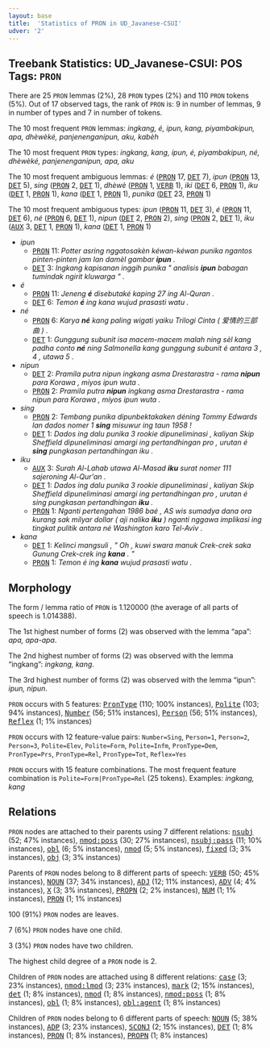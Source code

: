 ```yaml
---
layout: base
title:  'Statistics of PRON in UD_Javanese-CSUI'
udver: '2'
---
```


## Treebank Statistics: UD_Javanese-CSUI: POS Tags: `PRON`

There are 25 `PRON` lemmas (2%), 28 `PRON` types (2%) and 110 `PRON` tokens (5%).
Out of 17 observed tags, the rank of `PRON` is: 9 in number of lemmas, 9 in number of types and 7 in number of tokens.

The 10 most frequent `PRON` lemmas: <em>ingkang, é, ipun, kang, piyambakipun, apa, dhèwèké, panjenenganipun, aku, kabèh</em>

The 10 most frequent `PRON` types:  <em>ingkang, kang, ipun, é, piyambakipun, né, dhèwèké, panjenenganipun, apa, aku</em>

The 10 most frequent ambiguous lemmas: <em>é</em> (<tt><a href="jv_csui-pos-PRON.html">PRON</a></tt> 17, <tt><a href="jv_csui-pos-DET.html">DET</a></tt> 7), <em>ipun</em> (<tt><a href="jv_csui-pos-PRON.html">PRON</a></tt> 13, <tt><a href="jv_csui-pos-DET.html">DET</a></tt> 5), <em>sing</em> (<tt><a href="jv_csui-pos-PRON.html">PRON</a></tt> 2, <tt><a href="jv_csui-pos-DET.html">DET</a></tt> 1), <em>dhèwè</em> (<tt><a href="jv_csui-pos-PRON.html">PRON</a></tt> 1, <tt><a href="jv_csui-pos-VERB.html">VERB</a></tt> 1), <em>iki</em> (<tt><a href="jv_csui-pos-DET.html">DET</a></tt> 6, <tt><a href="jv_csui-pos-PRON.html">PRON</a></tt> 1), <em>iku</em> (<tt><a href="jv_csui-pos-DET.html">DET</a></tt> 1, <tt><a href="jv_csui-pos-PRON.html">PRON</a></tt> 1), <em>kana</em> (<tt><a href="jv_csui-pos-DET.html">DET</a></tt> 1, <tt><a href="jv_csui-pos-PRON.html">PRON</a></tt> 1), <em>punika</em> (<tt><a href="jv_csui-pos-DET.html">DET</a></tt> 23, <tt><a href="jv_csui-pos-PRON.html">PRON</a></tt> 1)

The 10 most frequent ambiguous types:  <em>ipun</em> (<tt><a href="jv_csui-pos-PRON.html">PRON</a></tt> 11, <tt><a href="jv_csui-pos-DET.html">DET</a></tt> 3), <em>é</em> (<tt><a href="jv_csui-pos-PRON.html">PRON</a></tt> 11, <tt><a href="jv_csui-pos-DET.html">DET</a></tt> 6), <em>né</em> (<tt><a href="jv_csui-pos-PRON.html">PRON</a></tt> 6, <tt><a href="jv_csui-pos-DET.html">DET</a></tt> 1), <em>nipun</em> (<tt><a href="jv_csui-pos-DET.html">DET</a></tt> 2, <tt><a href="jv_csui-pos-PRON.html">PRON</a></tt> 2), <em>sing</em> (<tt><a href="jv_csui-pos-PRON.html">PRON</a></tt> 2, <tt><a href="jv_csui-pos-DET.html">DET</a></tt> 1), <em>iku</em> (<tt><a href="jv_csui-pos-AUX.html">AUX</a></tt> 3, <tt><a href="jv_csui-pos-DET.html">DET</a></tt> 1, <tt><a href="jv_csui-pos-PRON.html">PRON</a></tt> 1), <em>kana</em> (<tt><a href="jv_csui-pos-DET.html">DET</a></tt> 1, <tt><a href="jv_csui-pos-PRON.html">PRON</a></tt> 1)


* <em>ipun</em>
  * <tt><a href="jv_csui-pos-PRON.html">PRON</a></tt> 11: <em>Potter asring nggatosakèn kéwan-kéwan punika ngantos pinten-pinten jam lan damèl gambar <b>ipun</b> .</em>
  * <tt><a href="jv_csui-pos-DET.html">DET</a></tt> 3: <em>Ingkang kapisanan inggih punika " analisis <b>ipun</b> babagan tumindak ngirit kluwarga " .</em>
* <em>é</em>
  * <tt><a href="jv_csui-pos-PRON.html">PRON</a></tt> 11: <em>Jeneng <b>é</b> disebutaké kaping 27 ing Al-Quran .</em>
  * <tt><a href="jv_csui-pos-DET.html">DET</a></tt> 6: <em>Temon <b>é</b> ing kana wujud prasasti watu .</em>
* <em>né</em>
  * <tt><a href="jv_csui-pos-PRON.html">PRON</a></tt> 6: <em>Karya <b>né</b> kang paling wigati yaiku Trilogi Cinta ( 爱情的三部曲 ) .</em>
  * <tt><a href="jv_csui-pos-DET.html">DET</a></tt> 1: <em>Gunggung subunit isa macem-macem malah ning sèl kang padha conto <b>né</b> ning Salmonella kang gunggung subunit é antara 3 , 4 , utawa 5 .</em>
* <em>nipun</em>
  * <tt><a href="jv_csui-pos-DET.html">DET</a></tt> 2: <em>Pramila putra nipun ingkang asma Drestarastra - rama <b>nipun</b> para Korawa , miyos ipun wuta .</em>
  * <tt><a href="jv_csui-pos-PRON.html">PRON</a></tt> 2: <em>Pramila putra <b>nipun</b> ingkang asma Drestarastra - rama nipun para Korawa , miyos ipun wuta .</em>
* <em>sing</em>
  * <tt><a href="jv_csui-pos-PRON.html">PRON</a></tt> 2: <em>Tembang punika dipunbektakaken déning Tommy Edwards lan dados nomer 1 <b>sing</b> misuwur ing taun 1958 !</em>
  * <tt><a href="jv_csui-pos-DET.html">DET</a></tt> 1: <em>Dados ing dalu punika 3 rookie dipuneliminasi , kaliyan Skip Sheffield dipuneliminasi amargi ing pertandhingan pro , urutan é <b>sing</b> pungkasan pertandhingan iku .</em>
* <em>iku</em>
  * <tt><a href="jv_csui-pos-AUX.html">AUX</a></tt> 3: <em>Surah Al-Lahab utawa Al-Masad <b>iku</b> surat nomer 111 sajeroning Al-Qur'an .</em>
  * <tt><a href="jv_csui-pos-DET.html">DET</a></tt> 1: <em>Dados ing dalu punika 3 rookie dipuneliminasi , kaliyan Skip Sheffield dipuneliminasi amargi ing pertandhingan pro , urutan é sing pungkasan pertandhingan <b>iku</b> .</em>
  * <tt><a href="jv_csui-pos-PRON.html">PRON</a></tt> 1: <em>Nganti pertengahan 1986 baé , AS wis sumadya dana ora kurang sak milyar dollar ( aji nalika <b>iku</b> ) nganti nggawa implikasi ing tingkat pulitik antara né Washington karo Tel-Aviv .</em>
* <em>kana</em>
  * <tt><a href="jv_csui-pos-DET.html">DET</a></tt> 1: <em>Kelinci mangsuli , " Oh , kuwi swara manuk Crek-crek saka Gunung Crek-crek ing <b>kana</b> . "</em>
  * <tt><a href="jv_csui-pos-PRON.html">PRON</a></tt> 1: <em>Temon é ing <b>kana</b> wujud prasasti watu .</em>

## Morphology

The form / lemma ratio of `PRON` is 1.120000 (the average of all parts of speech is 1.014388).

The 1st highest number of forms (2) was observed with the lemma “apa”: <em>apa, apa-apa</em>.

The 2nd highest number of forms (2) was observed with the lemma “ingkang”: <em>ingkang, kang</em>.

The 3rd highest number of forms (2) was observed with the lemma “ipun”: <em>ipun, nipun</em>.

`PRON` occurs with 5 features: <tt><a href="jv_csui-feat-PronType.html">PronType</a></tt> (110; 100% instances), <tt><a href="jv_csui-feat-Polite.html">Polite</a></tt> (103; 94% instances), <tt><a href="jv_csui-feat-Number.html">Number</a></tt> (56; 51% instances), <tt><a href="jv_csui-feat-Person.html">Person</a></tt> (56; 51% instances), <tt><a href="jv_csui-feat-Reflex.html">Reflex</a></tt> (1; 1% instances)

`PRON` occurs with 12 feature-value pairs: `Number=Sing`, `Person=1`, `Person=2`, `Person=3`, `Polite=Elev`, `Polite=Form`, `Polite=Infm`, `PronType=Dem`, `PronType=Prs`, `PronType=Rel`, `PronType=Tot`, `Reflex=Yes`

`PRON` occurs with 15 feature combinations.
The most frequent feature combination is `Polite=Form|PronType=Rel` (25 tokens).
Examples: <em>ingkang, kang</em>


## Relations

`PRON` nodes are attached to their parents using 7 different relations: <tt><a href="jv_csui-dep-nsubj.html">nsubj</a></tt> (52; 47% instances), <tt><a href="jv_csui-dep-nmod-poss.html">nmod:poss</a></tt> (30; 27% instances), <tt><a href="jv_csui-dep-nsubj-pass.html">nsubj:pass</a></tt> (11; 10% instances), <tt><a href="jv_csui-dep-obl.html">obl</a></tt> (6; 5% instances), <tt><a href="jv_csui-dep-nmod.html">nmod</a></tt> (5; 5% instances), <tt><a href="jv_csui-dep-fixed.html">fixed</a></tt> (3; 3% instances), <tt><a href="jv_csui-dep-obj.html">obj</a></tt> (3; 3% instances)

Parents of `PRON` nodes belong to 8 different parts of speech: <tt><a href="jv_csui-pos-VERB.html">VERB</a></tt> (50; 45% instances), <tt><a href="jv_csui-pos-NOUN.html">NOUN</a></tt> (37; 34% instances), <tt><a href="jv_csui-pos-ADJ.html">ADJ</a></tt> (12; 11% instances), <tt><a href="jv_csui-pos-ADV.html">ADV</a></tt> (4; 4% instances), <tt><a href="jv_csui-pos-X.html">X</a></tt> (3; 3% instances), <tt><a href="jv_csui-pos-PROPN.html">PROPN</a></tt> (2; 2% instances), <tt><a href="jv_csui-pos-NUM.html">NUM</a></tt> (1; 1% instances), <tt><a href="jv_csui-pos-PRON.html">PRON</a></tt> (1; 1% instances)

100 (91%) `PRON` nodes are leaves.

7 (6%) `PRON` nodes have one child.

3 (3%) `PRON` nodes have two children.

The highest child degree of a `PRON` node is 2.

Children of `PRON` nodes are attached using 8 different relations: <tt><a href="jv_csui-dep-case.html">case</a></tt> (3; 23% instances), <tt><a href="jv_csui-dep-nmod-lmod.html">nmod:lmod</a></tt> (3; 23% instances), <tt><a href="jv_csui-dep-mark.html">mark</a></tt> (2; 15% instances), <tt><a href="jv_csui-dep-det.html">det</a></tt> (1; 8% instances), <tt><a href="jv_csui-dep-nmod.html">nmod</a></tt> (1; 8% instances), <tt><a href="jv_csui-dep-nmod-poss.html">nmod:poss</a></tt> (1; 8% instances), <tt><a href="jv_csui-dep-obl.html">obl</a></tt> (1; 8% instances), <tt><a href="jv_csui-dep-obl-agent.html">obl:agent</a></tt> (1; 8% instances)

Children of `PRON` nodes belong to 6 different parts of speech: <tt><a href="jv_csui-pos-NOUN.html">NOUN</a></tt> (5; 38% instances), <tt><a href="jv_csui-pos-ADP.html">ADP</a></tt> (3; 23% instances), <tt><a href="jv_csui-pos-SCONJ.html">SCONJ</a></tt> (2; 15% instances), <tt><a href="jv_csui-pos-DET.html">DET</a></tt> (1; 8% instances), <tt><a href="jv_csui-pos-PRON.html">PRON</a></tt> (1; 8% instances), <tt><a href="jv_csui-pos-PROPN.html">PROPN</a></tt> (1; 8% instances)

